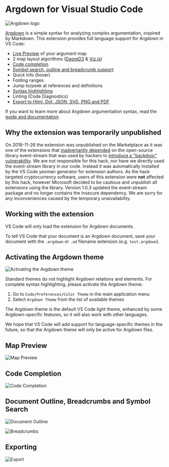 # Argdown for Visual Studio Code

![Argdown logo](https://raw.githubusercontent.com/christianvoigt/argdown/HEAD/packages/argdown-vscode/media/argdown-arrow.png?sanitize=true)

[Argdown](https://argdown.org) is a simple syntax for analyzing complex argumentation, inspired by Markdown. This extension provides full language support for Argdown in VS Code:

- [Live Preview](#map-preview) of your argument map
- 2 map layout algorithms ([DagreD3](https://github.com/dagrejs/dagre-d3) & [Viz.js](https://github.com/mdaines/viz.js/))
- [Code completion](#code-completion)
- [Symbol search, outline and breadcrumb support](#document-outline-breadcrumbs-and-symbol-search)
- Quick info (hover)
- Folding ranges
- Jump to/peek at references and definitions
- [Syntax highlighting](#activating-the-argdown-theme)
- Linting (Code Diagnostics)
- [Export to Html, Dot, JSON, SVG, PNG and PDF](#exporting)

If you want to learn more about Argdown argumentation syntax, read the [guide and documentation](https://argdown.org).

## Why the extension was temporarily unpublished

On 2018-11-26 the extension was unpublished on the Marketplace as it was one of the extensions that [inadvertantly depended](https://code.visualstudio.com/blogs/2018/11/26/event-stream) on the open-source library event-stream that was used by hackers to [introduce a "backdoor" vulnerability](https://github.com/dominictarr/event-stream/issues/116). We are not responsible for this hack, nor have we directly used the event-stream library in our code. Instead it was automatically installed by the VS Code yeoman generator for extension authors. As the hack targeted cryptocurrency software, users of this extension were **not** affected by this hack, however Microsoft decided to be cautious and unpublish all extensions using the library. Version 1.0.3 updated the event-stream package and no longer contains the insecure dependency. We are sorry for any inconveniences caused by the temporary unaivailability.


## Working with the extension

VS Code will only load the extension for Argdown documents.

To tell VS Code that your document is an Argdown document, save your document with the `.argdown` or `.ad` filename extension (e.g. `test.argdown`).

## Activating the Argdown theme

![Activating the Argdown theme](https://raw.githubusercontent.com/christianvoigt/argdown/HEAD/packages/argdown-vscode/media/ArgdownThemeScreencap.gif?sanitize=true "Activating the Argdown theme")

Standard themes do not highlight Argdown relations and elements. For complete syntax highlighting, please activate the Argdown theme:

1. Go to `Code/Preferences/Color Theme` in the main application menu
2. Select `Argdown Theme` from the list of available themes

The Argdown theme is the default VS Code light theme, enhanced by some Argdown-specific features, so it will also work with other languages.

We hope that VS Code will add support for language-specific themes in the future, so that the Argdown theme will only be active for Argdown files.

## Map Preview

![Map Preview](https://raw.githubusercontent.com/christianvoigt/argdown/HEAD/packages/argdown-vscode/media/MapPreviewScreencap.gif?sanitize=true "Opening the map preview")
 
## Code Completion

![Code Completion](https://raw.githubusercontent.com/christianvoigt/argdown/HEAD/packages/argdown-vscode/media/CodeCompletionScreencap.gif?sanitize=true "Using code completion")

## Document Outline, Breadcrumbs and Symbol Search

![Document Outline](https://raw.githubusercontent.com/christianvoigt/argdown/HEAD/packages/argdown-vscode/media/OutlineScreencap.gif?sanitize=true "Using the document outline")

![Breadcrumbs](https://raw.githubusercontent.com/christianvoigt/argdown/HEAD/packages/argdown-vscode/media/BreadcrumbsScreencap.gif?sanitize=true "Using breadcrumbs")

## Exporting

![Export](https://raw.githubusercontent.com/christianvoigt/argdown/HEAD/packages/argdown-vscode/media/ExportScreencap.gif?sanitize=true "Exporting Argdown document")
